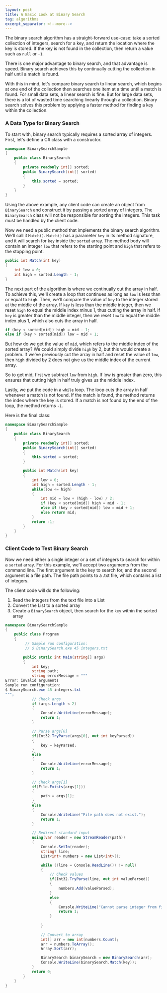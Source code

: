 ```yaml
---
layout: post
title: A Basic Look at Binary Search
tag: algorithms
excerpt_separator: <!--more-->
---
```


The binary search algorithm has a straight-forward use-case: take a sorted collection of integers, search for a key, and return the location where the key is stored. If the key is not found in the collection, then return a value such as `null` or `-1`. 

There is one major advantage to binary search, and that advantage is speed. Binary search achieves this by continually cutting the collection in half until a match is found. 

With this in mind, let's compare binary search to linear search, which begins at one end of the collection then searches one item at a time until a match is found. For small data sets, a linear search is fine. But for large data sets, there is a lot of wasted time searching linearly through a collection. Binary search solves this problem by applying a faster method for finding a key within the collection.

### A Data Type for Binary Search

To start with, binary search typically requires a sorted array of integers. First, let's define a C# class with a constructor. 

```cs
namespace BinarySearchSample
{
    public class BinarySearch
    {
        private readonly int[] sorted;
        public BinarySearch(int[] sorted)
        {
            this.sorted = sorted;
        }
    }
}
```
Using the above example, any client code can create an object from `BinarySearch` and construct it by passing a sorted array of integers. The `BinarySearch` class will not be responsible for sorting the integers. This task must be handled by the client code.

Now we need a public method that implements the binary search algorithm. We'll call it `Match()`. `Match()` has a parameter `key` in its method signature, and it will search for `key` inside the `sorted` array. The method body will contain an integer `low` that refers to the starting point and `high` that refers to the stopping point.

```cs
public int Match(int key)
{
    int low = 0;
    int high = sorted.Length - 1;
}
```
The next part of the algorithm is where we continually cut the array in half. To achieve this, we'll create a loop that continues as long as `low` is less than or equal to `high`. Then, we'll compare the value of `key` to the integer stored at the middle of the array. If `key` is less than the middle integer, then we reset `high` to equal  the middle index minus 1, thus cutting the array in half. If `key` is greater than the middle integer, then we reset `low` to equal the middle index plus 1, which also cuts the array in half.

```cs
if (key < sorted[mid]) high = mid - 1;
else if (key > sorted[mid]) low = mid + 1;
```
But how do we get the value of `mid`, which refers to the middle index of the sorted array? We could simply divide `high` by 2, but this would create a problem. If we've previously cut the array in half and reset the value of `low`, then `high` divided by 2 does not give us the middle index of the current array. 

So to get mid, first we subtract `low` from `high`. If low is greater than zero, this ensures that cutting high in half truly gives us the middle index.

Lastly, we put the code in a `while` loop. The loop cuts the array in half whenever a match is not found. If the match is found, the method returns the index where the key is stored. If a match is not found by the end of the loop, the method returns `-1`.

Here is the final class:

```cs
namespace BinarySearchSample
{
    public class BinarySearch
    {
        private readonly int[] sorted;
        public BinarySearch(int[] sorted)
        {
            this.sorted = sorted;
        }

        public int Match(int key)
        {
            int low = 0;
            int high = sorted.Length - 1;
            while(low <= high)
            {
                int mid = low + (high - low) / 2;
                if (key < sorted[mid]) high = mid - 1;
                else if (key > sorted[mid]) low = mid + 1;
                else return mid;
            }
            return -1;
        }
    }    
}
```

### Client Code to Test Binary Search

Now we need either a single integer or a set of integers to search for within a `sorted` array. For this example, we'll accept two arguments from the command line. The first argument is the key to search for, and the second argument is a file path. The file path points to a .txt file, which contains a list of integers.

The client code will do the following:
1. Read the integers from the text file into a List
2. Convert the List to a sorted array
3. Create a `BinarySearch` object, then search for the `key` within the sorted array

```cs
namespace BinarySearchSample
{
    public class Program
    {
         // Sample run configuration:
         // $ BinarySearch.exe 45 integers.txt

        public static int Main(string[] args)
        {
            int key;
            string path;
            string errorMessage = """
Error: invalid arguments
Sample run configuration:
$ BinarySearch.exe 45 integers.txt
""";
            // Check args
            if (args.Length < 2)
            {
                Console.WriteLine(errorMessage);
                return 1;
            }

            // Parse args[0]
            if(Int32.TryParse(args[0], out int keyParsed))
            {
                key = keyParsed;
            }
            else 
            {
                Console.WriteLine(errorMessage);
                return 1;
            }

            // Check args[1]
            if(File.Exists(args[1]))
            {
                path = args[1];
            }
            else
            {
                Console.WriteLine("File path does not exist.");
                return 1;
            }

            // Redirect standard input
            using(var reader = new StreamReader(path))
            {
                Console.SetIn(reader); 
                string? line;
                List<int> numbers = new List<int>();

                while ((line = Console.ReadLine()) != null)
                {
                    // Check values
                    if(Int32.TryParse(line, out int valueParsed))
                    {
                        numbers.Add(valueParsed);
                    }
                    else
                    {
                        Console.WriteLine("Cannot parse integer from file.");
                        return 1;
                    }
                    
                }
                
                // Convert to array
                int[] arr = new int[numbers.Count];
                arr = numbers.ToArray();
                Array.Sort(arr);

                BinarySearch binarySearch = new BinarySearch(arr);
                Console.WriteLine(binarySearch.Match(key));
            }
            return 0;
        }
    }
}
```